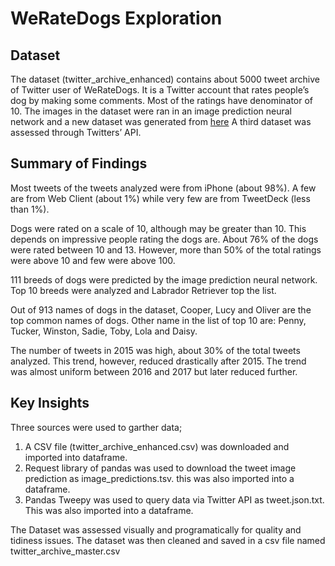 # WeRateDogs Exploration

## Dataset

The dataset (twitter_archive_enhanced) contains about 5000 tweet archive of Twitter user of WeRateDogs. It is a Twitter account 
that rates people’s dog by making some comments. Most of the ratings have denominator 
of 10. The images in the dataset were ran in an image prediction neural network and a new 
dataset was generated from [here](https://d17h27t6h515a5.cloudfront.net/topher/2017/August/599fd2ad_image-predictions/image-predictions.tsv) 
A third dataset was assessed through Twitters’ API.


## Summary of Findings

Most tweets of the tweets analyzed were from iPhone (about 98%). A few are from Web 
Client (about 1%) while very few are from TweetDeck (less than 1%).

Dogs were rated on a scale of 10, although may be greater than 10. This depends on 
impressive people rating the dogs are. About 76% of the dogs were rated between 10 and 13. 
However, more than 50% of the total ratings were above 10 and few were above 100.

111 breeds of dogs were predicted by the image prediction neural network. Top 10 breeds 
were analyzed and Labrador Retriever top the list.

Out of 913 names of dogs in the dataset, Cooper, Lucy and Oliver are the top common 
names of dogs. Other name in the list of top 10 are: Penny, Tucker, Winston, Sadie, Toby, 
Lola and Daisy.

The number of tweets in 2015 was high, about 30% of the total tweets analyzed. This trend, 
however, reduced drastically after 2015. The trend was almost uniform between 2016 and 
2017 but later reduced further. 


## Key Insights

Three sources were used to garther data;
1. A CSV file (twitter_archive_enhanced.csv) was downloaded and imported into dataframe.
2. Request library of pandas was used to download the tweet image prediction as 
image_predictions.tsv. this was also imported into a dataframe.
3. Pandas Tweepy was used to query data via Twitter API as tweet.json.txt. This was also 
imported into a dataframe.

The Dataset was assessed visually and programatically for quality and tidiness issues.
The dataset was then cleaned and saved in a csv file named twitter_archive_master.csv
